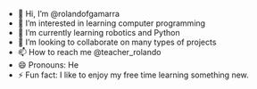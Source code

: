 - 👋 Hi, I’m @rolandofgamarra
- 👀 I’m interested in learning computer programming
- 🌱 I’m currently learning robotics and Python
- 💞️ I’m looking to collaborate on many types of projects
- 📫 How to reach me @teacher_rolando
- 😄 Pronouns: He
- ⚡ Fun fact: I like to enjoy my free time learning something new.

<!---
rolandofgamarra/rolandofgamarra is a ✨ special ✨ repository because its `README.md` (this file) appears on your GitHub profile.
You can click the Preview link to take a look at your changes.
--->
